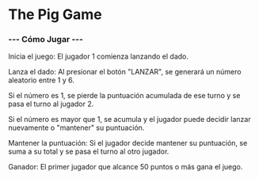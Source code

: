 <h1>The Pig Game</h1>

<h3>--- Cómo Jugar ---</h3>

Inicia el juego: El jugador 1 comienza lanzando el dado.

Lanza el dado: Al presionar el botón "LANZAR", se generará un número aleatorio entre 1 y 6.

Si el número es 1, se pierde la puntuación acumulada de ese turno y se pasa el turno al jugador 2.

Si el número es mayor que 1, se acumula y el jugador puede decidir lanzar nuevamente o "mantener" su puntuación.

Mantener la puntuación: Si el jugador decide mantener su puntuación, se suma a su total y se pasa el turno al otro jugador.

Ganador: El primer jugador que alcance 50 puntos o más gana el juego.
